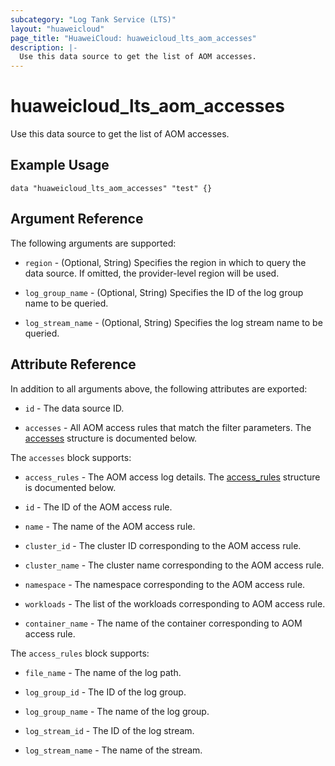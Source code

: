 ```yaml
---
subcategory: "Log Tank Service (LTS)"
layout: "huaweicloud"
page_title: "HuaweiCloud: huaweicloud_lts_aom_accesses"
description: |-
  Use this data source to get the list of AOM accesses.
---
```


# huaweicloud_lts_aom_accesses

Use this data source to get the list of AOM accesses.

## Example Usage

```hcl
data "huaweicloud_lts_aom_accesses" "test" {}
```

## Argument Reference

The following arguments are supported:

* `region` - (Optional, String) Specifies the region in which to query the data source.
  If omitted, the provider-level region will be used.

* `log_group_name` - (Optional, String) Specifies the ID of the log group name to be queried.

* `log_stream_name` - (Optional, String) Specifies the log stream name to be queried.

## Attribute Reference

In addition to all arguments above, the following attributes are exported:

* `id` - The data source ID.

* `accesses` - All AOM access rules that match the filter parameters.
  The [accesses](#accesses_struct) structure is documented below.

<a name="accesses_struct"></a>
The `accesses` block supports:

* `access_rules` - The AOM access log details.
  The [access_rules](#access_rules_struct) structure is documented below.

* `id` - The ID of the AOM access rule.

* `name` - The name of the AOM access rule.

* `cluster_id` - The cluster ID corresponding to the AOM access rule.

* `cluster_name` - The cluster name corresponding to the AOM access rule.

* `namespace` - The namespace corresponding to the AOM access rule.

* `workloads` - The list of the workloads corresponding to AOM access rule.

* `container_name` - The name of the container corresponding to AOM access rule.

<a name="access_rules_struct"></a>
The `access_rules` block supports:

* `file_name` - The name of the log path.

* `log_group_id` - The ID of the log group.

* `log_group_name` - The name of the log group.

* `log_stream_id` - The ID of the log stream.

* `log_stream_name` - The name of the stream.
